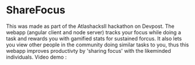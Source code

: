# ShareFocus
This was made as part of the AtlashacksII hackathon on Devpost. The webapp (angular client and node server) tracks your focus while doing a task and rewards you with gamified stats for sustained forcus. It also lets you view other people in the community doing similar tasks to you, thus this webapp improves productivty by 'sharing focus' with the likeminded individuals. Video demo : 
